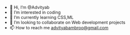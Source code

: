 - 👋 Hi, I’m @Advityab
- 👀 I’m interested in coding
- 🌱 I’m currently learning CSS,ML
- 💞️ I’m looking to collaborate on Web development projects
- 📫 How to reach me advityabambroo@gmail.com

<!---
Advityab/Advityab is a ✨ special ✨ repository because its `README.md` (this file) appears on your GitHub profile.
You can click the Preview link to take a look at your changes.
--->

